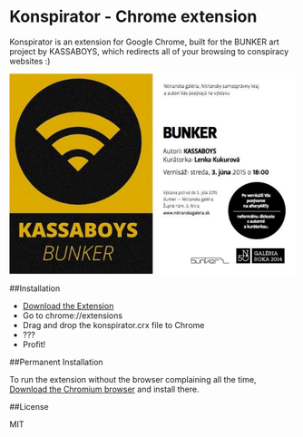 Konspirator - Chrome extension
=======

Konspirator is an extension for Google Chrome, built for the BUNKER art project by KASSABOYS, which redirects all of your browsing to conspiracy websites :)

![Banner](https://github.com/omaksi/konspirator/raw/master/banner.jpg)

##Installation

* [Download the Extension](https://github.com/omaksi/konspirator/raw/master/build/konspirator.crx)
* Go to chrome://extensions
* Drag and drop the konspirator.crx file to Chrome
* ???
* Profit!

##Permanent Installation

To run the extension without the browser complaining all the time, [Download the Chromium browser](https://download-chromium.appspot.com/) and install there.

##License

MIT
